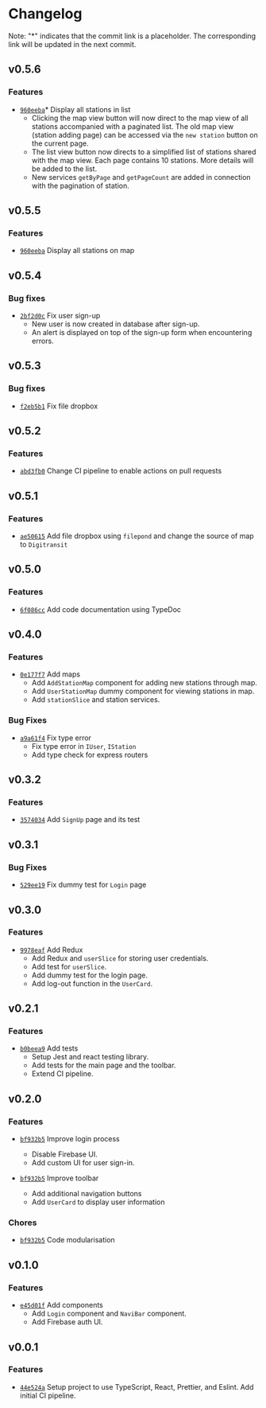 # Changelog
Note: "*" indicates that the commit link is a placeholder. The corresponding link will be updated in the next commit.


## v0.5.6

### Features
- [`960eeba`](https://github.com/wangc9/journey-reviewer-frontend/commit/960eeba85035d37f82972c1560501b3ea5e2624b)* Display all stations in list
  - Clicking the map view button will now direct to the map view of all stations accompanied with a paginated list. The old map view (station adding page) can be accessed via the `new station` button on the current page.
  - The list view button now directs to a simplified list of stations shared with the map view. Each page contains 10 stations. More details will be added to the list.
  - New services `getByPage` and `getPageCount` are added in connection with the pagination of station.


## v0.5.5

### Features
- [`960eeba`](https://github.com/wangc9/journey-reviewer-frontend/commit/960eeba85035d37f82972c1560501b3ea5e2624b) Display all stations on map


## v0.5.4

### Bug fixes
- [`2bf2d0c`](https://github.com/wangc9/journey-reviewer-frontend/commit/2bf2d0cfb339b4020a05de6dbf8c7c8731ea1723) Fix user sign-up
  - New user is now created in database after sign-up.
  - An alert is displayed on top of the sign-up form when encountering errors.


## v0.5.3

### Bug fixes
- [`f2eb5b1`](https://github.com/wangc9/journey-reviewer-frontend/commit/f2eb5b15721e1245f1a1fd9c9324ece5e6cde2b1) Fix file dropbox


## v0.5.2

### Features
- [`abd3fb0`](https://github.com/wangc9/journey-reviewer-frontend/commit/abd3fb05071f150b7c0105ef39afa29fd044026e) Change CI pipeline to enable actions on pull requests


## v0.5.1

### Features
- [`ae50615`](https://github.com/wangc9/journey-reviewer-frontend/commit/ae50615513a46c06c70356f99d070e498809ec73) Add file dropbox using `filepond` and change the source of map to `Digitransit`


## v0.5.0

### Features
- [`6f086cc`](https://github.com/wangc9/journey-reviewer-frontend/commit/6f086cc7b2cbe82f102ddc49627f0335e40e3b15) Add code documentation using TypeDoc


## v0.4.0

### Features
- [`0e177f7`](https://github.com/wangc9/journey-reviewer-frontend/commit/0e177f71526b7a34e0d39fa14808fca52ff371c9) Add maps
  - Add `AddStationMap` component for adding new stations through map.
  - Add `UserStationMap` dummy component for viewing stations in map.
  - Add `stationSlice` and station services.

### Bug Fixes

- [`a9a61f4`](https://github.com/wangc9/journey-reviewer-backend/commit/a9a61f41bd1aa2523b7c93fd1aa00cbbe0595bcd) Fix type error
  - Fix type error in `IUser`, `IStation`
  - Add type check for express routers


## v0.3.2

### Features
- [`3574034`](https://github.com/wangc9/journey-reviewer-frontend/commit/357403492684cfb2a7a9eb30e40ac9ecc078369f) Add `SignUp` page and its test


## v0.3.1

### Bug Fixes

- [`529ee19`](https://github.com/wangc9/journey-reviewer-frontend/commit/529ee1972944e34663f7f894ea54b2500beef2ad) Fix dummy test for `Login` page


## v0.3.0

### Features
- [`9978eaf`](https://github.com/wangc9/journey-reviewer-frontend/commit/9978eafc36ecfde41a2af60296d1088784a073e4) Add Redux
  - Add Redux and `userSlice` for storing user credentials.
  - Add test for `userSlice`.
  - Add dummy test for the login page.
  - Add log-out function in the `UserCard`.


## v0.2.1

### Features

- [`b0beea9`](https://github.com/wangc9/journey-reviewer-frontend/commit/b0beea9a424962b937f7e51a832739919ea64716) Add tests
  - Setup Jest and react testing library.
  - Add tests for the main page and the toolbar.
  - Extend CI pipeline.


## v0.2.0

### Features
- [`bf932b5`](https://github.com/wangc9/journey-reviewer-frontend/commit/bf932b5ad202420bab4690c356f9179afb2269b8) Improve login process
  - Disable Firebase UI.
  - Add custom UI for user sign-in.

- [`bf932b5`](https://github.com/wangc9/journey-reviewer-frontend/commit/bf932b5ad202420bab4690c356f9179afb2269b8) Improve toolbar
  - Add additional navigation buttons
  - Add `UserCard` to display user information

### Chores

- [`bf932b5`](https://github.com/wangc9/journey-reviewer-frontend/commit/bf932b5ad202420bab4690c356f9179afb2269b8) Code modularisation


## v0.1.0

### Features
- [`e45d01f`](https://github.com/wangc9/journey-reviewer-frontend/commit/e45d01f95d2756c8e9e1cbc848ae579103c3f378) Add components
  - Add `Login` component and `NaviBar` component.
  - Add Firebase auth UI.


## v0.0.1

### Features
- [`44e524a`](https://github.com/wangc9/journey-reviewer-frontend/commit/44e524a3b3ef067b3cdce3a29397de3d891a471d) Setup project to use TypeScript, React, Prettier, and Eslint. Add initial CI pipeline.
